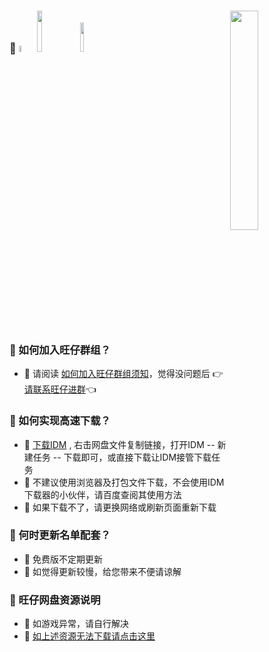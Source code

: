 ### <img src="https://gcore.jsdelivr.net/gh/Wangzai2K/Auiew/A2/Reward.png" width="30%" align=right />🏀 [<img src="https://s1.ax1x.com/2023/04/01/ppRLNjI.png" width = "5%" height = "5%"/>](https://weibo.com/u/7523590830) [<img src="https://s1.ax1x.com/2023/04/01/ppRLBE8.png" width = "13%" height = "13%"/>](https://tieba.baidu.com/f?fr=home&kw=2k14) [<img src="https://s1.ax1x.com/2023/04/01/ppRLDUS.png" width = "11%" height = "11%"/>](https://bbs.eyeuc.com/down/user/旺仔)

### 🏀 如何加入旺仔群组？
- 🎈 请阅读 [如何加入旺仔群组须知](https://wangzai2k14.ml/02、NBA2K14旺仔群组)，觉得没问题后 👉[请联系旺仔进群](http://wpa.qq.com/msgrd?v=3&uin=3262517128&site=qq&menu=yes)👈

### 🏀 如何实现高速下载？
- 🎈 [下载IDM](https://aliyundrive.com/s/6UFKShKmQy5) , 右击网盘文件复制链接，打开IDM -- 新建任务 -- 下载即可，或直接下载让IDM接管下载任务
- 🎈 不建议使用浏览器及打包文件下载，不会使用IDM下载器的小伙伴，请百度查阅其使用方法 
- 🎈 如果下载不了，请更换网络或刷新页面重新下载

### 🏀 何时更新名单配套？
- 🎈 免费版不定期更新
- 🎈 如觉得更新较慢，给您带来不便请谅解

### 🏀 旺仔网盘资源说明
- 🎈 如游戏异常，请自行解决
- 🎈 [如上述资源无法下载请点击这里](https://url09.ctfile.com/d/15364309-53521643-990546?p=1628]NBA2K14[/url])


